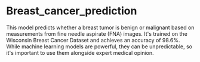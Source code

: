 # Breast_cancer_prediction
This model predicts whether a breast tumor is benign or malignant based on measurements from fine needle aspirate (FNA) images. It's trained on the Wisconsin Breast Cancer Dataset and achieves an accuracy of 98.6%. While machine learning models are powerful, they can be unpredictable, so it's important to use them alongside expert medical opinion.
